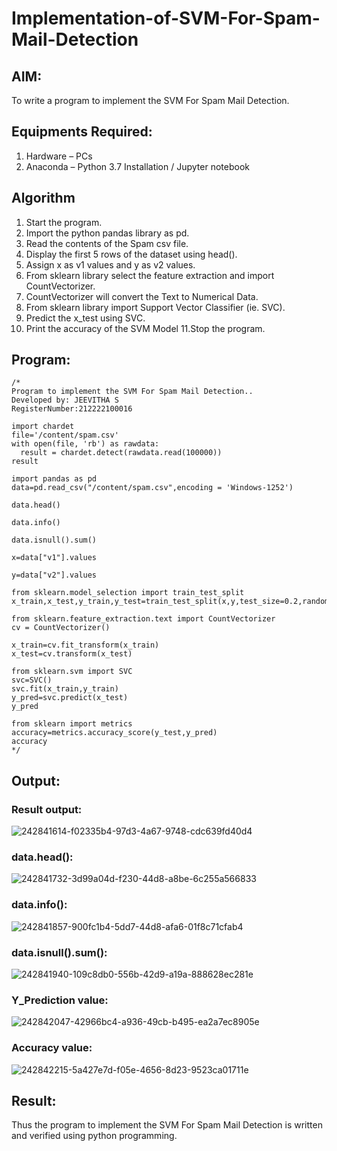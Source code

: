 # Implementation-of-SVM-For-Spam-Mail-Detection

## AIM:
To write a program to implement the SVM For Spam Mail Detection.

## Equipments Required:
1. Hardware – PCs
2. Anaconda – Python 3.7 Installation / Jupyter notebook

## Algorithm
1. Start the program.
2. Import the python pandas library as pd.
3. Read the contents of the Spam csv file.
4. Display the first 5 rows of the dataset using head().
5. Assign x as v1 values and y as v2 values.
6. From sklearn library select the feature extraction and import CountVectorizer.
7. CountVectorizer will convert the Text to Numerical Data.
8. From sklearn library import Support Vector Classifier (ie. SVC).
9. Predict the x_test using SVC.
10. Print the accuracy of the SVM Model 11.Stop the program.

## Program:
```
/*
Program to implement the SVM For Spam Mail Detection..
Developed by: JEEVITHA S
RegisterNumber:212222100016

import chardet
file='/content/spam.csv'
with open(file, 'rb') as rawdata:
  result = chardet.detect(rawdata.read(100000))
result

import pandas as pd
data=pd.read_csv("/content/spam.csv",encoding = 'Windows-1252')

data.head()

data.info()

data.isnull().sum()

x=data["v1"].values

y=data["v2"].values

from sklearn.model_selection import train_test_split
x_train,x_test,y_train,y_test=train_test_split(x,y,test_size=0.2,random_state=0)

from sklearn.feature_extraction.text import CountVectorizer
cv = CountVectorizer()

x_train=cv.fit_transform(x_train)
x_test=cv.transform(x_test)

from sklearn.svm import SVC
svc=SVC()
svc.fit(x_train,y_train)
y_pred=svc.predict(x_test)
y_pred

from sklearn import metrics
accuracy=metrics.accuracy_score(y_test,y_pred)
accuracy
*/
```

## Output:
### Result output:
![242841614-f02335b4-97d3-4a67-9748-cdc639fd40d4](https://github.com/Jeevithha/Implementation-of-SVM-For-Spam-Mail-Detection/assets/123623197/531072fd-1b41-4f23-a772-1c49449463b7)
### data.head():
![242841732-3d99a04d-f230-44d8-a8be-6c255a566833](https://github.com/Jeevithha/Implementation-of-SVM-For-Spam-Mail-Detection/assets/123623197/8371228c-d7b6-4d48-990c-8272333a2639)
### data.info():
![242841857-900fc1b4-5dd7-44d8-afa6-01f8c71cfab4](https://github.com/Jeevithha/Implementation-of-SVM-For-Spam-Mail-Detection/assets/123623197/7b2f7cbb-95de-4321-98c1-b7e1d606f9fe)
### data.isnull().sum():
![242841940-109c8db0-556b-42d9-a19a-888628ec281e](https://github.com/Jeevithha/Implementation-of-SVM-For-Spam-Mail-Detection/assets/123623197/e3b7dbc0-975c-4a74-90e0-c732a55303e5)
### Y_Prediction value:
![242842047-42966bc4-a936-49cb-b495-ea2a7ec8905e](https://github.com/Jeevithha/Implementation-of-SVM-For-Spam-Mail-Detection/assets/123623197/e7928039-8e22-4a76-908c-29d5389b9916)
### Accuracy value:
![242842215-5a427e7d-f05e-4656-8d23-9523ca01711e](https://github.com/Jeevithha/Implementation-of-SVM-For-Spam-Mail-Detection/assets/123623197/ac3d359e-8bf8-4104-9c5e-c941bb36f8a1)

## Result:
Thus the program to implement the SVM For Spam Mail Detection is written and verified using python programming.
